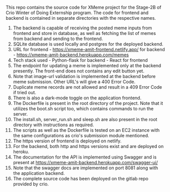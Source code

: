 This repo contains the source code for XMeme project for the Stage-2B of Crio Winter of Doing Externship program. 
The code for frontend and backend is contained in separate directories with the respective names.
1. The backend is capable of receiving the posted meme inputs from frontend and store in database, as well as fetching the list of memes from backend and sending to the frontend.
2. SQLite database is used locally and postgres for the deployed backend.
3. URL for frontend - https://xmeme-amit-frontend.netlify.app/
	for backend - https://xmeme-amit-backend.herokuapp.com/memes
4. Tech stack used - Python-flask for backend 
		   - React for frontend
5. The endpoint for updating a meme is implemented only at the backend presently. The front-end does not contains any edit button yet.
6. Note that image-url validation is implemented at the backend before meme submission. Other URL's will give a 400 Error Code.
7. Duplicate meme records are not allowed and result in a 409 Error Code if tried out.
8. There is also a dark-mode toggle on the application frontend.
9. The Dockerfile is present in the root directory of the project. Note that it utilizes the boot.sh script too, which contains commands to run the server.
10. The install.sh, server_run.sh and sleep.sh are also present in the root directory with instructions as required. 
11. The scripts as well as the Dockerfile is tested on an EC2 instance with the same configurations as crio's submission module mentioned.
12. The https version of frontend is deployed on netlify. 
13. For the backend, both http and https versions exist and are deployed on heroku.
14. The documentation for the API is implemented using Swagger and is present at https://xmeme-amit-backend.herokuapp.com/swagger-ui/ 
15. Note that the swagger docs are implemented on port 8081 along with the application backend.
16. The complete source code has been deployed on the gitlab repo provided by crio.

